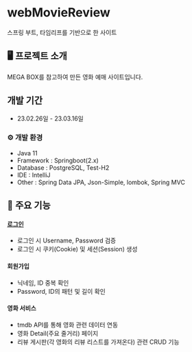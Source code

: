 # webMovieReview
스프링 부트, 타임리프를 기반으로 한 사이트

## 🖥️ 프로젝트 소개
MEGA BOX를 참고하여 만든 영화 예매 사이트입니다.
<br>

## 개발 기간
- 23.02.26일 - 23.03.16일

### ⚙️ 개발 환경
- Java 11
- Framework : Springboot(2.x)
- Database : PostgreSQL, Test-H2
- IDE : IntelliJ
- Other : Spring Data JPA, Json-Simple, lombok, Spring MVC

## 📌 주요 기능
#### [로그인](./login.md)
- 로그인 시 Username, Password 검증
- 로그인 시 쿠키(Cookie) 및 세션(Session) 생성
#### 회원가입
- 닉네임, ID 중복 확인
- Password, ID의 패턴 및 길이 확인
#### 영화 서비스
- tmdb API를 통해 영화 관련 데이터 연동
- 영화 Detail(주요 줄거리) 페이지
- 리뷰 게시판(각 영화의 리뷰 리스트를 가져온다) 관련 CRUD 기능
